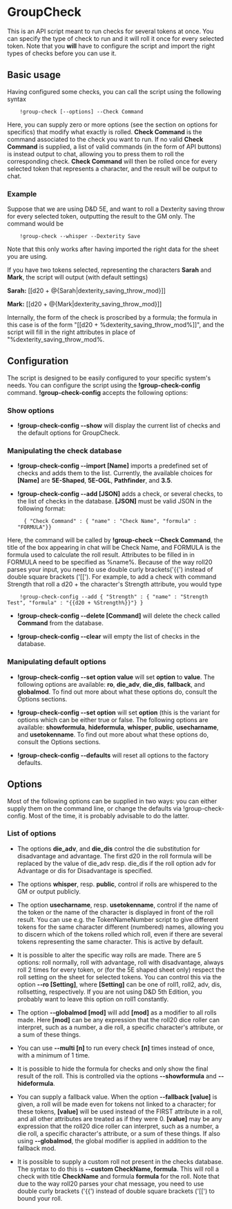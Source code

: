 # GroupCheck
This is an API script meant to run checks for several tokens at once. You can specify the type of check to run and it will roll it once for every selected token. Note that you **will** have to configure the script and import the right types of checks before you can use it.

## Basic usage
Having configured some checks, you can call the script using the following syntax

		!group-check [--options] --Check Command
		
Here, you can supply zero or more options (see the section on options for specifics) that modify what exactly is rolled. **Check Command** is the command associated to the check you want to run. If no valid **Check Command** is supplied, a list of valid commands (in the form of API buttons) is instead output to chat, allowing you to press them to roll the corresponding check.
**Check Command** will then be rolled once for every selected token that represents a character, and the result will be output to chat.

### Example
Suppose that we are using D&D 5E, and want to roll a Dexterity saving throw for every selected token, outputting the result to the GM only. The command would be

		!group-check --whisper --Dexterity Save 
Note that this only works after having imported the right data for the sheet you are using.

If you have two tokens selected, representing the characters **Sarah** and **Mark**, the script will output (with default settings)

**Sarah:** [[d20 + @{Sarah|dexterity\_saving\_throw\_mod}]]

**Mark:** [[d20 + @{Mark|dexterity\_saving\_throw\_mod}]]

Internally, the form of the check is proscribed by a formula; the formula in this case is of the form "[[d20 + %dexterity\_saving\_throw\_mod%]]", and the script will fill in the right attributes in place of "%dexterity\_saving\_throw\_mod%.

## Configuration
The script is designed to be easily configured to your specific system's needs. You can configure the script using the **!group-check-config** command. **!group-check-config** accepts the following options:

### Show options

* **!group-check-config --show** will display the current list of checks and the default options for GroupCheck.

### Manipulating the check database
* **!group-check-config --import [Name]** imports a predefined set of checks and adds them to the list. Currently, the available choices for **[Name]** are **5E-Shaped**, **5E-OGL**, **Pathfinder**, and **3.5**. 

* **!group-check-config --add [JSON]**  adds a check, or several checks, to the list of checks in the database. **[JSON]** must be valid JSON in the following format: 

		{ "Check Command" : { "name" : "Check Name", "formula" : "FORMULA"}}
Here, the command will be called by **!group-check --Check Command**, the title of the box appearing in chat will be Check Name, and FORMULA is the formula used to calculate the roll result. Attributes to be filled in in FORMULA need to be specified as %name%. Because of the way roll20 parses your input, you need to use double curly brackets('{{') instead of double square brackets ('[['). For example, to add a check with command Strength that roll a d20 + the character's Strength attribute, you would type

		!group-check-config --add { "Strength" : { "name" : "Strength Test", "formula" : "{{d20 + %Strength%}}"} }

* **!group-check-config --delete [Command]** will delete the check called **Command** from the database.

* **!group-check-config --clear** will empty the list of checks in the database.

### Manipulating default options

* **!group-check-config --set option value** will set **option** to **value**. The following options are available: **ro**, **die_adv**, **die_dis**, **fallback**, and **globalmod**. To find out more about what these options do, consult the Options sections.

* **!group-check-config --set option** will set **option** (this is the variant for options which can be either true or false. The following options are available: **showformula**, **hideformula**, **whisper**, **public**, **usecharname**, and **usetokenname**. To find out more about what these options do, consult the Options sections.

* **!group-check-config --defaults** will reset all options to the factory defaults.

## Options
Most of the following options can be supplied in two ways: you can either supply them on the command line, or change the defaults via !group-check-config. Most of the time, it is probably advisable to do the latter.

### List of options

* The options **die_adv**, and **die_dis** control the die substitution for disadvantage and advantage. The first d20 in the roll formula will be replaced by the value of die\_adv resp. die\_dis if the roll option adv for Advantage or dis for Disadvantage is specified. 

* The options **whisper**, resp. **public**, control if rolls are whispered to the GM or output publicly.

* The option **usecharname**, resp. **usetokenname**, control if the name of the token or the name of the character is displayed in front of the roll result. You can use e.g. the TokenNameNumber script to give different tokens for the same character different (numbered) names, allowing you to discern which of the tokens rolled which roll, even if there are several tokens representing the same character. This is active by default.

* It is possible to alter the specific way rolls are made. There are 5 options: roll normally, roll with advantage, roll with disadvantage, always roll 2 times for every token, or (for the 5E shaped sheet only) respect the roll setting on the sheet for selected tokens. You can control this via the option **--ro [Setting]**, where **[Setting]** can be one of roll1, roll2, adv, dis, rollsetting, respectively. If you are not using D&D 5th Edition, you probably want to leave this option on roll1 constantly.

* The option **--globalmod [mod]** will add **[mod]** as a modifier to all rolls made. Here **[mod]** can be any expression that the roll20 dice roller can interpret, such as a number, a die roll, a specific character's attribute, or a sum of these things.

* You can use **--multi [n]** to run every check **[n]** times instead of once, with a minimum of 1 time.

* It is possible to hide the formula for checks and only show the final result of the roll. This is controlled via the options **--showformula** and **--hideformula**.

* You can supply a fallback value. When the option **--fallback [value]** is given, a roll will be made even for tokens not linked to a character; for these tokens, **[value]** will be used instead of the FIRST attribute in a roll, and all other attributes are treated as if they were 0. **[value]** may be any expression that the roll20 dice roller can interpret, such as a number, a die roll, a specific character's attribute, or a sum of these things. If also using **--globalmod**, the global modifier is applied in addition to the fallback mod.

* It is possible to supply a custom roll not present in the checks database. The syntax to do this is **--custom CheckName, formula**. This will roll a check with title **CheckName** and formula **formula** for the roll. Note that due to the way roll20 parses your chat message, you need to use double curly brackets ('{{') instead of double square brackets ('[[') to bound your roll.
